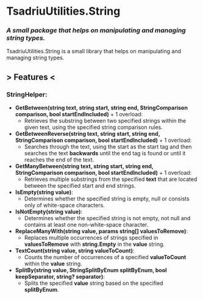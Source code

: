 # TsadriuUtilities.String
### _A small package that helps on manipulating and managing string types._

TsadriuUtilities.String is a small library that helps on manipulating and managing string types.
## > Features <

### StringHelper:
- **GetBetween(string text, string start, string end, StringComparison comparison, bool startEndIncluded)** + 1 overload:
    - Retrieves the substring between two specified strings within the given text, using the specified string comparison rules.
- **GetBetweenReverse(string text, string start, string end, StringComparison comparison, bool startEndIncluded)** + 1 overload:
    - Searches through the text, using the start as the start tag and then searches the text **backwards** until the end tag is found or until it reaches the end of the text.
- **GetManyBetween(string text, string start, string end, StringComparison comparison, bool startEndIncluded)** + 1 overload:
    - Retrieves multiple substrings from the specified **text** that are located between the specified start and end strings.
- **IsEmpty(string value)**:
    - Determines whether the specified string is empty, null or consists only of white-space characters.
- **IsNotEmpty(string value)**:
    - Determines whether the specified string is not empty, not null and contains at least one non-white-space character.
- **ReplaceManyWith(string value, params string[] valuesToRemove)**:
    - Replaces multiple occurrences of strings specified in **valuesToRemove** with **string.Empty** in the **value** string.
- **TextCount(string value, string valueToCount)**:
    - Counts the number of occurrences of a specified **valueToCount** within the **value** string.
- **SplitBy(string value, StringSplitByEnum splitByEnum, bool keepSeparator, string? separator)**:
    - Splits the specified **value** string based on the specified **splitByEnum**.